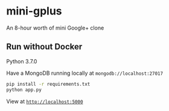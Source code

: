 # mini-gplus

An 8-hour worth of mini Google+ clone

## Run without Docker

Python 3.7.0

Have a MongoDB running locally at `mongodb://localhost:27017`

```bash
pip install -r requirements.txt
python app.py
```

View at [`http://localhost:5000`](http://localhost:5000/)